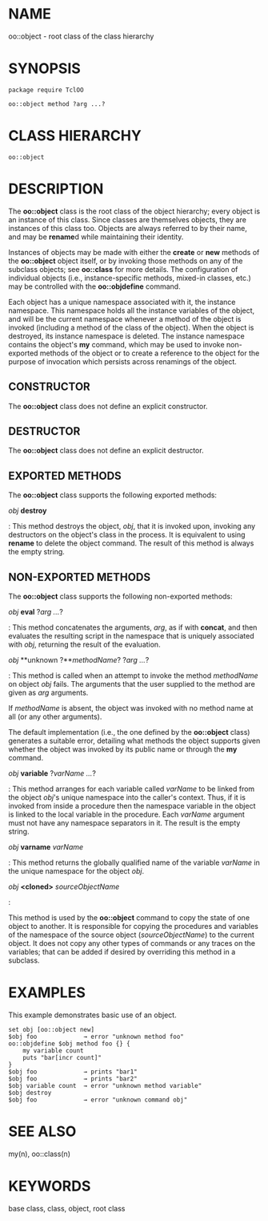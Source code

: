 # NAME

oo::object - root class of the class hierarchy

# SYNOPSIS

    package require TclOO

    oo::object method ?arg ...?

# CLASS HIERARCHY

    oo::object

# DESCRIPTION

The **oo::object** class is the root class of the object hierarchy;
every object is an instance of this class. Since classes are themselves
objects, they are instances of this class too. Objects are always
referred to by their name, and may be **rename**d while maintaining
their identity.

Instances of objects may be made with either the **create** or **new**
methods of the **oo::object** object itself, or by invoking those
methods on any of the subclass objects; see **oo::class** for more
details. The configuration of individual objects (i.e.,
instance-specific methods, mixed-in classes, etc.) may be controlled
with the **oo::objdefine** command.

Each object has a unique namespace associated with it, the instance
namespace. This namespace holds all the instance variables of the
object, and will be the current namespace whenever a method of the
object is invoked (including a method of the class of the object). When
the object is destroyed, its instance namespace is deleted. The instance
namespace contains the object\'s **my** command, which may be used to
invoke non-exported methods of the object or to create a reference to
the object for the purpose of invocation which persists across renamings
of the object.

## CONSTRUCTOR

The **oo::object** class does not define an explicit constructor.

## DESTRUCTOR

The **oo::object** class does not define an explicit destructor.

## EXPORTED METHODS

The **oo::object** class supports the following exported methods:

*obj* **destroy**

:   This method destroys the object, *obj*, that it is invoked upon,
    invoking any destructors on the object\'s class in the process. It
    is equivalent to using **rename** to delete the object command. The
    result of this method is always the empty string.

## NON-EXPORTED METHODS

The **oo::object** class supports the following non-exported methods:

*obj* **eval** ?*arg \...*?

:   This method concatenates the arguments, *arg*, as if with
    **concat**, and then evaluates the resulting script in the namespace
    that is uniquely associated with *obj*, returning the result of the
    evaluation.

*obj* **unknown ?***methodName*? ?*arg \...*?

:   This method is called when an attempt to invoke the method
    *methodName* on object *obj* fails. The arguments that the user
    supplied to the method are given as *arg* arguments.

If *methodName* is absent, the object was invoked with no method name at
all (or any other arguments).

The default implementation (i.e., the one defined by the **oo::object**
class) generates a suitable error, detailing what methods the object
supports given whether the object was invoked by its public name or
through the **my** command.

*obj* **variable** ?*varName \...*?

:   This method arranges for each variable called *varName* to be linked
    from the object *obj*\'s unique namespace into the caller\'s
    context. Thus, if it is invoked from inside a procedure then the
    namespace variable in the object is linked to the local variable in
    the procedure. Each *varName* argument must not have any namespace
    separators in it. The result is the empty string.

*obj* **varname** *varName*

:   This method returns the globally qualified name of the variable
    *varName* in the unique namespace for the object *obj*.

*obj* **\<cloned\>** *sourceObjectName*

:   

This method is used by the **oo::object** command to copy the state of
one object to another. It is responsible for copying the procedures and
variables of the namespace of the source object (*sourceObjectName*) to
the current object. It does not copy any other types of commands or any
traces on the variables; that can be added if desired by overriding this
method in a subclass.

# EXAMPLES

This example demonstrates basic use of an object.

    set obj [oo::object new]
    $obj foo             → error "unknown method foo"
    oo::objdefine $obj method foo {} {
        my variable count
        puts "bar[incr count]"
    }
    $obj foo             → prints "bar1"
    $obj foo             → prints "bar2"
    $obj variable count  → error "unknown method variable"
    $obj destroy
    $obj foo             → error "unknown command obj"

# SEE ALSO

my(n), oo::class(n)

# KEYWORDS

base class, class, object, root class
